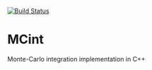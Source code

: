 [![Build Status](https://travis-ci.org/LinuxUser404/MCint.svg?branch=master)](https://travis-ci.org/LinuxUser404/MCint)
# MCint
Monte-Carlo integration implementation in C++

